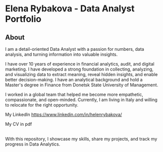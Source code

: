 # Elena Rybakova - Data Analyst Portfolio 

## About

I am a detail-oriented Data Analyst with a passion for numbers, data analysis, and turning information into valuable insights.

I have over 10 years of experience in financial analytics, audit, and digital marketing. I have developed a strong foundation in collecting, analyzing, and visualizing data to extract meaning, reveal hidden insights, and enable better decision-making. I have an analytical background and hold a Master's degree in Finance from Donetsk State University of Management. 

I worked in a global team that helped me become more empathetic, compassionate, and open-minded.
Currently, I am living in Italy and willing to relocate for the right opportunity.

My LinkedIn https://www.linkedin.com/in/helenrybakova/

My CV in pdf

<br>
With this repository, I showcase my skills, share my projects, and track my progress in Data Analytics.  
<br>

